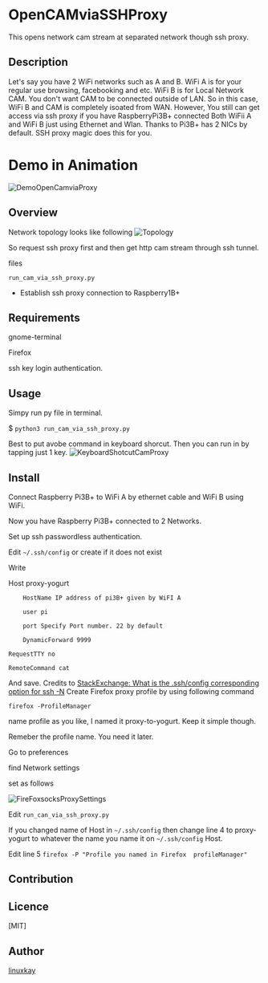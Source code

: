 # OpenCAMviaSSHProxy
This opens network cam stream at separated network though ssh proxy.
## Description
Let's say you have 2 WiFi networks such as A and B. WiFi A is for your regular use browsing, facebooking and etc. WiFi B is for Local Network CAM. You don't want CAM to be connected outside of LAN. So in this case, WiFi B and CAM is completely isoated from WAN. However, You still can get access via ssh proxy if you have RaspberryPi3B+ connected Both WiFii A and WiFi B just using Ethernet and Wlan. Thanks to Pi3B+ has 2 NICs by default. SSH proxy magic does this for you.

# Demo in Animation
![DemoOpenCamviaProxy](https://raw.githubusercontent.com/wiki/linuxkay/OpenCAMviaSSHProxy/images/openCamviaProxy-demo.gif)

## Overview
Network topology looks like following
![Topology](https://raw.githubusercontent.com/wiki/linuxkay/OpenCAMviaSSHProxy/images/networkAplusB.gif)

So request ssh proxy first and then get http cam stream through ssh tunnel.

files

`run_cam_via_ssh_proxy.py`
- Establish ssh proxy connection to Raspberry1B+ 


## Requirements
gnome-terminal

Firefox

ssh key login authentication.

## Usage
Simpy run py file in terminal.

$ `python3 run_cam_via_ssh_proxy.py`

Best to put avobe command in keyboard shorcut. Then you can run in by tapping just 1 key.
![KeyboardShotcutCamProxy](https://raw.githubusercontent.com/wiki/linuxkay/OpenCAMviaSSHProxy/images/keyboard-shotcut-forCamproxy.jpeg)


## Install
Connect Raspberry Pi3B+ to WiFi A by ethernet cable and WiFi B using WiFi.

Now you have Raspberry Pi3B+ connected to 2 Networks.

Set up ssh passwordless authentication.

Edit `~/.ssh/config`
or create if it does not exist

Write

Host proxy-yogurt

        HostName IP address of pi3B+ given by WiFI A

        user pi

        port Specify Port number. 22 by default

        DynamicForward 9999

	RequestTTY no

	RemoteCommand cat

And save.
Credits to <a href="https://unix.stackexchange.com/questions/424183/what-is-the-ssh-config-corresponding-option-for-ssh-n">StackExchange: What is the .ssh/config corresponding option for ssh -N</a>
Create Firefox proxy profile by using following command

`firefox -ProfileManager`

name profile as you like, I named it proxy-to-yogurt. Keep it simple though.

Remeber the profile name. You need it later.

Go to preferences 

find Network settings

set as follows

![FireFoxsocksProxySettings](https://raw.githubusercontent.com/wiki/linuxkay/OpenCAMviaSSHProxy/images/socksproxy.jpeg)


Edit `run_can_via_ssh_proxy.py`

If you changed name of Host in `~/.ssh/config` then change line 4 to proxy-yogurt to whatever the name you name it on `~/.ssh/config` Host.

Edit line 5 `firefox -P "Profile you named in Firefox  profileManager"`


## Contribution

## Licence
[MIT]

## Author

[linuxkay](https://github.com/linuxkay)
